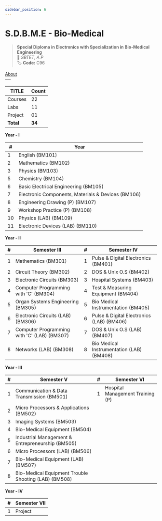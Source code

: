 ```yaml
---
sidebar_position: 6
---
```


# S.D.B.M.E - Bio-Medical

<!--markdownlint-disable MD013 MD029 MD036 MD033-->

> **Special Diploma in Electronics with Specialization in Bio-Medical Engineering**  
> 🏫 *SBTET, A.P*  
> 🏷️ **Code:** C96

<div id="about-navigation">
    <a href="/About" className="button button--primary button--lg">About</a>
</div>
---

| TITLE     | Count  |
| --------- | ------ |
| Courses   | 22     |
| Labs      | 11     |
| Project   | 01     |
| **Total** | **34** |

**Year - I**

| #   | Year                                               |
| --- | -------------------------------------------------- |
| 1   | English (BM101)                                    |
| 2   | Mathematics (BM102)                                |
| 3   | Physics (BM103)                                    |
| 5   | Chemistry (BM104)                                  |
| 6   | Basic Electrical Engineering (BM105)               |
| 7   | Electronic Components, Materials & Devices (BM106) |
| 8   | Engineering Drawing (P) (BM107)                    |
| 9   | Workshop Practice (P) (BM108)                      |
| 10  | Physics (LAB) (BM109)                              |
| 11  | Electronic Devices (LAB) (BM110)                   |

**Year - II**

| #   | Semester III                                | #   | Semester IV                               |
| --- | ------------------------------------------- | --- | ----------------------------------------- |
| 1   | Mathematics (BM301)                         | 1   | Pulse & Digital Electronics (BM401)       |
| 2   | Circuit Theory (BM302)                      | 2   | DOS & Unix O.S (BM402)                    |
| 3   | Electronic Circuits (BM303)                 | 3   | Hospital Systems (BM403)                  |
| 4   | Computer Programming with 'C' (BM304)       | 4   | Test & Measuring Equipment (BM404)        |
| 5   | Organ Systems Engineering (BM305)           | 5   | Bio Medical Instrumentation (BM405)       |
| 6   | Electronic Circuits (LAB) (BM306)           | 6   | Pulse & Digital Electronics (LAB) (BM406) |
| 7   | Computer Programming with 'C' (LAB) (BM307) | 7   | DOS & Unix O.S (LAB) (BM407)              |
| 8   | Networks (LAB) (BM308)                      | 8   | Bio Medical Instrumentation (LAB) (BM408) |

**Year - III**

| #   | Semester V                                           | #   | Semester VI                      |
| --- | ---------------------------------------------------- | --- | -------------------------------- |
| 1   | Communication & Data Transmission (BM501)            | 1   | Hospital Management Training (P) |
| 2   | Micro Processors & Applications (BM502)              |     |                                  |
| 3   | Imaging Systems (BM503)                              |     |                                  |
| 4   | Bio-Medical Equipment (BM504)                        |     |                                  |
| 5   | Industrial Management & Entrepreneurship (BM505)     |     |                                  |
| 6   | Micro Processors (LAB) (BM506)                       |     |                                  |
| 7   | Bio-Medical Equipment (LAB) (BM507)                  |     |                                  |
| 8   | Bio-Medical Equipment Trouble Shooting (LAB) (BM508) |     |                                  |

**Year - IV**

| #   | Semester VII |
| --- | ------------ |
| 1   | Project      |
